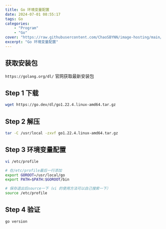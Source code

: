 ```yaml
---
title: Go 环境变量配置
date: 2024-07-01 08:55:17
tags: Go
categories:
    - "Program"
    - "Go"
cover: "https://raw.githubusercontent.com/ChaoSBYNN/image-hosting/main/program/go/go.webp"
excerpt: "Go 环境变量配置"
---
```


## 获取安装包

`https://golang.org/dl/` 官网获取最新安装包

## Step 1 下载

```sh
wget https://go.dev/dl/go1.22.4.linux-amd64.tar.gz
```

## Step 2 解压

```sh
tar -C /usr/local -zxvf go1.22.4.linux-amd64.tar.gz
```

## Step 3 环境变量配置

```sh
vi /etc/profile
```

```sh
# 在/etc/profile最后一行添加
export GOROOT=/usr/local/go
export PATH=$PATH:$GOROOT/bin
```

```sh
# 保存退出后source一下（vi 的使用方法可以自己搜索一下）
source /etc/profile
```

## Step 4 验证

```sh
go version
```